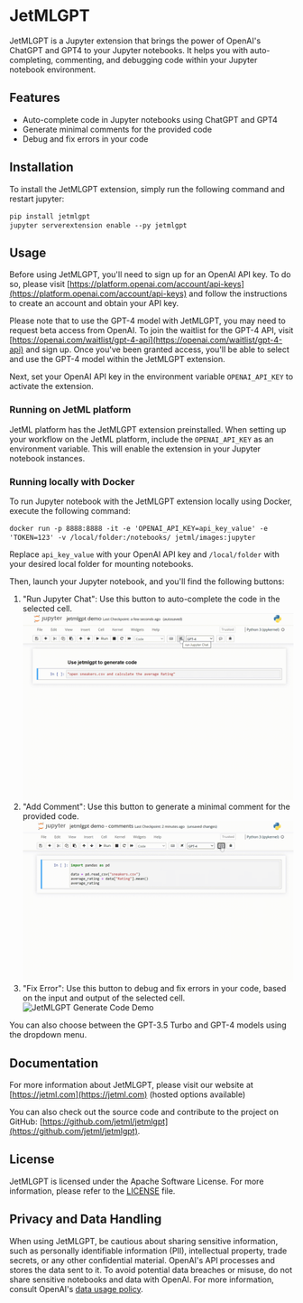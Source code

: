 # JetMLGPT

JetMLGPT is a Jupyter extension that brings the power of OpenAI's ChatGPT and GPT4 to your Jupyter notebooks. It helps you with auto-completing, commenting, and debugging code within your Jupyter notebook environment.

## Features

* Auto-complete code in Jupyter notebooks using ChatGPT and GPT4
* Generate minimal comments for the provided code
* Debug and fix errors in your code

## Installation

To install the JetMLGPT extension, simply run the following command and restart jupyter:

```
pip install jetmlgpt
jupyter serverextension enable --py jetmlgpt
```

## Usage

Before using JetMLGPT, you'll need to sign up for an OpenAI API key. To do so, please visit [https://platform.openai.com/account/api-keys](https://platform.openai.com/account/api-keys) and follow the instructions to create an account and obtain your API key.

Please note that to use the GPT-4 model with JetMLGPT, you may need to request beta access from OpenAI. To join the waitlist for the GPT-4 API, visit [https://openai.com/waitlist/gpt-4-api](https://openai.com/waitlist/gpt-4-api) and sign up. Once you've been granted access, you'll be able to select and use the GPT-4 model within the JetMLGPT extension.

Next, set your OpenAI API key in the environment variable `OPENAI_API_KEY` to activate the extension.

### Running on JetML platform

JetML platform has the JetMLGPT extension preinstalled. When setting up your workflow on the JetML platform, include the `OPENAI_API_KEY` as an environment variable. This will enable the extension in your Jupyter notebook instances.

### Running locally with Docker

To run Jupyter notebook with the JetMLGPT extension locally using Docker, execute the following command:

```
docker run -p 8888:8888 -it -e 'OPENAI_API_KEY=api_key_value' -e 'TOKEN=123' -v /local/folder:/notebooks/ jetml/images:jupyter
```

Replace `api_key_value` with your OpenAI API key and `/local/folder` with your desired local folder for mounting notebooks.

Then, launch your Jupyter notebook, and you'll find the following buttons:

1. "Run Jupyter Chat": Use this button to auto-complete the code in the selected cell.
![JetMLGPT Generate Code Demo](assets/jetmlgpt-generate-code.gif)
2. "Add Comment": Use this button to generate a minimal comment for the provided code.
![JetMLGPT Generate Code Demo](assets/jetmlgpt-comments.gif)
3. "Fix Error": Use this button to debug and fix errors in your code, based on the input and output of the selected cell.
![JetMLGPT Generate Code Demo](assets/jetmlgpt-debug.gif)

You can also choose between the GPT-3.5 Turbo and GPT-4 models using the dropdown menu.

## Documentation

For more information about JetMLGPT, please visit our website at [https://jetml.com](https://jetml.com) (hosted options available)

You can also check out the source code and contribute to the project on GitHub: [https://github.com/jetml/jetmlgpt](https://github.com/jetml/jetmlgpt).

## License

JetMLGPT is licensed under the Apache Software License. For more information, please refer to the [LICENSE](LICENSE) file.

## Privacy and Data Handling

When using JetMLGPT, be cautious about sharing sensitive information, such as personally identifiable information (PII), intellectual property, trade secrets, or any other confidential material. OpenAI's API processes and stores the data sent to it. To avoid potential data breaches or misuse, do not share sensitive notebooks and data with OpenAI. For more information, consult OpenAI's [data usage policy](https://platform.openai.com/docs/data-usage-policies).